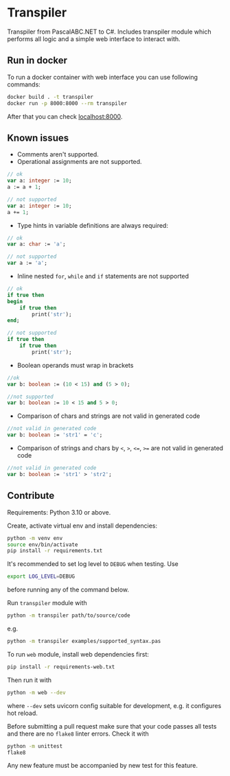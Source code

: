 # Transpiler

Transpiler from PascalABC.NET to C#. Includes transpiler module which performs
all logic and a simple web interface to interact with.

## Run in docker

To run a docker container with web interface you can use following commands:

```bash
docker build . -t transpiler
docker run -p 8000:8000 --rm transpiler
```

After that you can check [localhost:8000](http://localhost:8000).

## Known issues

* Comments aren't supported.
* Operational assignments are not supported.

```pascal
// ok
var a: integer := 10;
a := a + 1;

// not supported
var a: integer := 10;
a += 1;
```

* Type hints in variable definitions are always required:

```pascal
// ok
var a: char := 'a';

// not supported
var a := 'a';
```

* Inline nested `for`, `while` and `if` statements are not supported

```pascal
// ok
if true then
begin
    if true then
        print('str');
end;

// not supported
if true then
    if true then
        print('str');
```

* Boolean operands must wrap in brackets

```pascal
//ok
var b: boolean := (10 < 15) and (5 > 0);

//not supported
var b: boolean := 10 < 15 and 5 > 0;
```

* Comparison of chars and strings are not valid in generated code
```pascal
//not valid in generated code
var b: boolean := 'str1' = 'c';
```

* Comparison of strings and chars by `<`, `>`, `<=`, `>=` are not valid in generated code
```pascal
//not valid in generated code
var b: boolean := 'str1' > 'str2';
```

## Contribute

Requirements: Python 3.10 or above.

Create, activate virtual env and install dependencies:

```bash
python -m venv env
source env/bin/activate
pip install -r requirements.txt
```

It's recommended to set log level to `DEBUG` when testing. Use

```bash
export LOG_LEVEL=DEBUG
```

before running any of the command below.

Run `transpiler` module with

```bash
python -m transpiler path/to/source/code
```

e.g.

```bash
python -m transpiler examples/supported_syntax.pas
```

To run `web` module, install web dependencies first:

```bash
pip install -r requirements-web.txt
```

Then run it with

```bash
python -m web --dev
```

where `--dev` sets uvicorn config suitable for development, e.g. it configures hot reload.

Before submitting a pull request make sure that your code passes
all tests and there are no `flake8` linter errors. Check it with

```bash
python -m unittest
flake8
```

Any new feature must be accompanied by new test for this feature.
